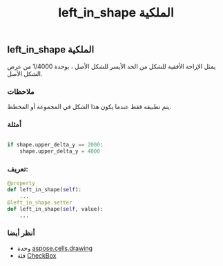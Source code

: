﻿---
title: left_in_shape الملكية
second_title: Aspose.Cells for Python via .NET API المراجع
description:
type: docs
weight: 700
url: /ar/python-net/aspose.cells.drawing/checkbox/left_in_shape/
is_root: false
---
##  left_in_shape الملكية

 يمثل الإزاحة الأفقية للشكل من الحد الأيسر للشكل الأصل ،
بوحدة 1/4000 من عرض الشكل الأصل.

###  ملاحظات

يتم تطبيقه فقط عندما يكون هذا الشكل في المجموعة أو المخطط.

###  أمثلة

```python

if shape.upper_delta_y == 2000:
    shape.upper_delta_y = 4000

```
###  تعريف:
```python
@property
def left_in_shape(self):
    ...
@left_in_shape.setter
def left_in_shape(self, value):
    ...
```

###  أنظر أيضا
* وحدة [aspose.cells.drawing](../../)
* فئة [CheckBox](/cells/ar/python-net/aspose.cells.drawing/checkbox)
